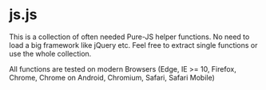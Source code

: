 # js.js
This is a collection of often needed Pure-JS helper functions. No need to load a big framework like jQuery etc.
Feel free to extract single functions or use the whole collection.

All functions are tested on modern Browsers (Edge, IE >= 10, Firefox, Chrome, Chrome on Android, Chromium, Safari, Safari Mobile)



